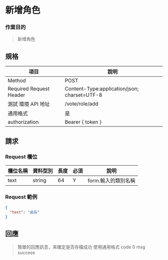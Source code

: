 # 新增角色

### 作業目的

> 新增角色

## 規格

| 項目                    | 說明                                         |
| ----------------------- | -------------------------------------------- |
| Method                  | POST                                         |
| Required Request Header | Content-Type:application/json; charset=UTF-8 |
| 測試 環境 API 地址      | /vote/role/add                               |
| 通用格式                | 是                                           |
| authorization           | Bearer { token }                             |

## 請求

### Request 欄位

| 欄位名稱 | 資料型別 | 長度 | 必須 | 說明                |
| -------- | -------- | ---- | ---- | ------------------- |
| text     | string   | 64   | Y    | form.輸入的類別名稱 |

### Request 範例

```json
{
  "text": "處長"
}
```

## 回應

> 簡單的回應訊息，來確定是否存檔成功
> 使用通用格式 code 0 msg succese
